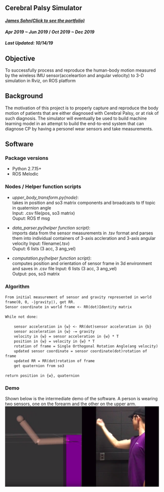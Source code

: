 ## Cerebral Palsy Simulator  
#### _[James Sohn(Click to see the portfolio)](https://sohn21c.github.io)_  
#### _Apr 2019 ~ Jun 2019_ / _Oct 2019 ~ Dec 2019_  
#### _Last Updated: 10/14/19_
  
## Objective  
To successfully process and reproduce the human-body motion measured by the wireless IMU sensor(acceleartion and angular velocity) to 3-D simulation in Rviz, on ROS platform

## Background
The motivation of this project is to properly capture and reproduce the body motion of patients that are either diagnosed with Cerebral Palsy, or at risk of such diagnosis. The simulator will eventually be used to build machine learning model in an attempt to build the end-to-end system that can diagnose CP by having a personel wear sensors and take measurements.

## Software 
### Package versions
- Python 2.7.15+
- ROS Melodic 

### Nodes / Helper function scripts  
- _upper_body_transform.py(node)_:  
	takes in position and so3 matrix components and broadcasts to tf topic in quaternion angle  
	Input: .csv file(pos, so3 matrix)  
	Ouput: ROS tf msg  

- _data_parser.py(helper function script)_:  
	imports data from the sensor measurements in .tsv format and parses them into individual containers of 3-axis accleration and 3-axis angular velocity
	Input: filename(.tsv)  
	Ouput: 6 lists (3 acc, 3 ang_vel)  

- _computation.py(helper function script)_:  
	computes position and orientation of sensor frame in 3d environment and saves in .csv file
	Input: 6 lists (3 acc, 3 ang_vel)  
	Output: pos, so3 matrix  

### Algorithm  
```
From initial measurement of sensor and gravity represented in world frame(0, 0, -|gravity|), get RR.  
Sensor coordinate in world frame <- RR(dot)Identity matrix  
  
While not done:  

	sensor acceleration in {w} <- RR(dot)sensor acceleration in {b}  
	sensor acceleration in {w} -= gravity  
	velocity in {w} = sensor acceleration in {w} * T  
	position in {w} = velocity in {w} * T  
	rotation of frame = Single Orthogonal Rotation Angle(ang velocity)  
	updated sensor coordinate = sensor coordinate(dot)rotation of frame  
	updated RR = RR(dot)rotation of frame  
	get quaternion from so3  

return position in {w}, quaternion   
```

### Demo
Shown below is the intermediate demo of the software. A person is wearing two sensors, one on the forearm and the other on the upper arm.  
[![YouTube](https://github.com/sohn21c/cp_simulator/blob/master/pictures/demo_screenshot_1.png?raw=true)](https://youtu.be/aNzjvPvpOEo)  
